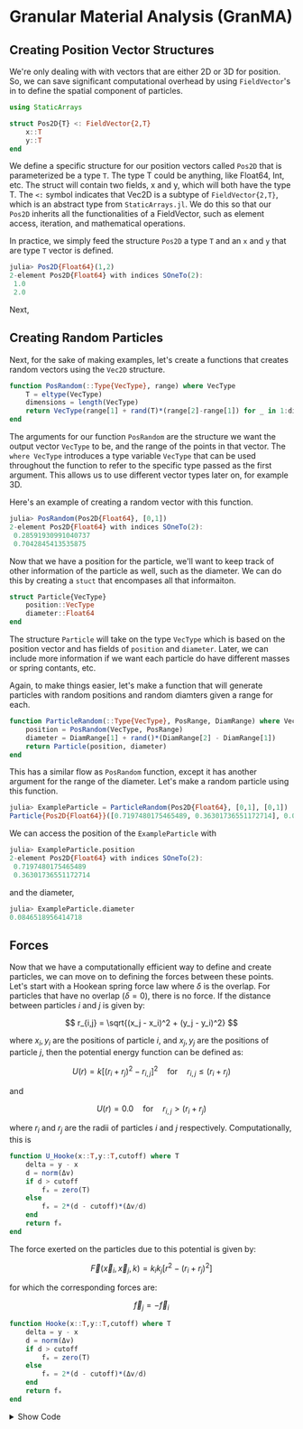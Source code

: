 
# Granular Material Analysis (GranMA)

## Creating Position Vector Structures

We're only dealing with with vectors that are either 2D or 3D for position. So, we can save significant computational overhead by using `FieldVector`'s in to define the spatial component of particles.

```julia
using StaticArrays

struct Pos2D{T} <: FieldVector{2,T}
    x::T
    y::T
end
```

We define a specific structure for our position vectors called `Pos2D` that is parameterized be a type `T`.  The type T could be anything, like Float64, Int, etc. The struct will contain two fields, x and y, which will both have the type T. The `<:` symbol indicates that Vec2D is a subtype of `FieldVector{2,T}`, which is an abstract type from `StaticArrays.jl`. We do this so that our `Pos2D` inherits  all the functionalities of a FieldVector, such as element access, iteration, and mathematical operations.

In practice, we simply feed the structure `Pos2D` a type `T` and an `x` and `y` that are type `T` vector is defined.

```julia
julia> Pos2D{Float64}(1,2)
2-element Pos2D{Float64} with indices SOneTo(2):
 1.0
 2.0
```

Next, 
## Creating Random Particles

Next, for the sake of making examples, let's create a functions that creates random vectors using the `Vec2D` structure.

```julia
function PosRandom(::Type{VecType}, range) where VecType 
    T = eltype(VecType)
    dimensions = length(VecType)
    return VecType(range[1] + rand(T)*(range[2]-range[1]) for _ in 1:dimensions)
end
```


The arguments for our function `PosRandom` are the structure we want the output vector `VecType` to be, and the range of the points in that vector. The `where VecType` introduces a type variable `VecType` that can be used throughout the function to refer to the specific type passed as the first argument. This allows us to use different vector types later on, for example 3D.

Here's an example of creating a random vector with this function.

```julia
julia> PosRandom(Pos2D{Float64}, [0,1])
2-element Pos2D{Float64} with indices SOneTo(2):
 0.28591930991040737
 0.7042845413535875
```

Now that we have a position for the particle, we'll want to keep track of other information of the particle as well, such as the diameter. We can do this by creating a `stuct` that encompases all that informaiton.

```julia
struct Particle{VecType}
    position::VecType
    diameter::Float64
end
```
The structure `Particle` will take on the type `VecType` which is based on the position vector and has fields of `position` and `diameter`. Later, we can include more information if we want each particle do have different masses or spring contants, etc.

Again, to make things easier, let's make a function that will generate particles with random positions and random diamters given a range for each.

```julia
function ParticleRandom(::Type{VecType}, PosRange, DiamRange) where VecType 
    position = PosRandom(VecType, PosRange)
    diameter = DiamRange[1] + rand()*(DiamRange[2] - DiamRange[1])
    return Particle(position, diameter)
end
```

This has a similar flow as `PosRandom` function, except it has another argument for the range of the diameter. Let's make a random particle using this function.

```julia
julia> ExampleParticle = ParticleRandom(Pos2D{Float64}, [0,1], [0,1])
Particle{Pos2D{Float64}}([0.7197480175465489, 0.36301736551172714], 0.0846518956414718)
```

We can access the position of the `ExampleParticle` with

```julia
julia> ExampleParticle.position
2-element Pos2D{Float64} with indices SOneTo(2):
 0.7197480175465489
 0.36301736551172714
 ```
 and the diameter,

 ```julia
 julia> ExampleParticle.diameter
0.0846518956414718
 ```
## Forces

Now that we have a computationally efficient way to define and create particles, we can move on to defining the forces between these points. Let's start with a Hookean spring force law where $\delta$ is the overlap. For particles that have no overlap ($\delta = 0$), there is no force. If the distance between particles $i$ and $j$ is given by:

$$
r_{i,j} = \sqrt{(x_j - x_i)^2 + (y_j - y_i)^2}
$$

where $x_i, y_i$ are the positions of particle $i$, and $x_j, y_j$ are the positions of particle $j$, then the potential energy function can be defined as:

$$
U(r) = k\left[(r_i + r_j)^2 - r_{i,j} \right]^2 \quad \text{for} \quad r_{i,j} \leq (r_i + r_j)
$$

and

$$
U(r) = 0.0 \quad \text{for} \quad r_{i,j} > (r_i + r_j)
$$

where $r_i$ and $r_j$ are the radii of particles $i$ and $j$ respectively. Computationally, this is

```julia
function U_Hooke(x::T,y::T,cutoff) where T
    delta = y - x
    d = norm(Δv)
    if d > cutoff
        fₓ = zero(T)
    else
        fₓ = 2*(d - cutoff)*(Δv/d)
    end
    return fₓ
end
```

The force exerted on the particles due to this potential is given by:

$$
\vec{F}(\vec{x}_i, \vec{x}_j, k) = k_i k_j \left[r^2 - (r_i + r_j)^2 \right]
$$

for which the corresponding forces are:

$$
\vec{f}_j = -\vec{f}_i
$$


```julia
function Hooke(x::T,y::T,cutoff) where T
    delta = y - x
    d = norm(Δv)
    if d > cutoff
        fₓ = zero(T)
    else
        fₓ = 2*(d - cutoff)*(Δv/d)
    end
    return fₓ
end
```

<details>
  <summary>Show Code</summary>

```julia
using GranMA

# Load simulation data
data = load_data("path/to/simulation_output.mat")

# Perform frequency analysis
frequency_results = analyze_frequencies(data)

# Plot frequency spectrum
plot_frequency_spectrum(frequency_results)
```
</details>
